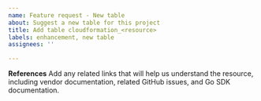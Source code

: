 ```yaml
---
name: Feature request - New table
about: Suggest a new table for this project
title: Add table cloudformation_<resource>
labels: enhancement, new table
assignees: ''

---
```


**References**
Add any related links that will help us understand the resource, including vendor documentation, related GitHub issues, and Go SDK documentation.
